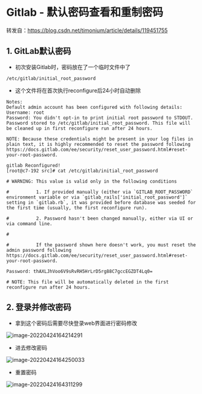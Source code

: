 # Gitlab - 默认密码查看和重制密码

转发自：https://blog.csdn.net/timonium/article/details/119451755

## 1. GitLab默认密码

- 初次安装Gitlab时，密码放在了一个临时文件中了

```shell
/etc/gitlab/initial_root_password
```

- 这个文件将在首次执行reconfigure后24小时自动删除

```
Notes:
Default admin account has been configured with following details:
Username: root
Password: You didn't opt-in to print initial root password to STDOUT.
Password stored to /etc/gitlab/initial_root_password. This file will be cleaned up in first reconfigure run after 24 hours.

NOTE: Because these credentials might be present in your log files in plain text, it is highly recommended to reset the password following https://docs.gitlab.com/ee/security/reset_user_password.html#reset-your-root-password.

gitlab Reconfigured!
[root@c7-192 src]# cat /etc/gitlab/initial_root_password

# WARNING: This value is valid only in the following conditions

#          1. If provided manually (either via `GITLAB_ROOT_PASSWORD` environment variable or via `gitlab_rails['initial_root_password']` setting in `gitlab.rb`, it was provided before database was seeded for the first time (usually, the first reconfigure run).

#          2. Password hasn't been changed manually, either via UI or via command line.

#

#          If the password shown here doesn't work, you must reset the admin password following https://docs.gitlab.com/ee/security/reset_user_password.html#reset-your-root-password.

Password: thAXLJhVoo6V9sRvRH5HrLrD5rg88C7gccEGZDT4Lq0=

# NOTE: This file will be automatically deleted in the first reconfigure run after 24 hours.
```

## 2. 登录并修改密码

- 拿到这个密码后需要尽快登录web界面进行密码修改

![image-20220424164214291](https://file.pandacode.cn/blog/202204241642571.png)

- 进去修改密码

![image-20220424164250033](https://file.pandacode.cn/blog/202204241642877.png)

- 重置密码

![image-20220424164311299](https://file.pandacode.cn/blog/202204241643193.png)